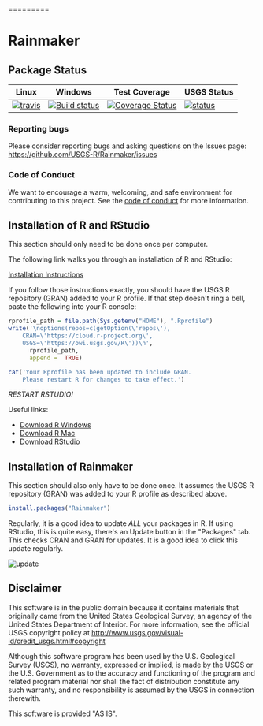 =========

Rainmaker
=========

Package Status
--------------

| Linux                                                                                                         | Windows                                                                                                                                           | Test Coverage                                                                                                                                                | USGS Status                                                                                                     |
|---------------------------------------------------------------------------------------------------------------|---------------------------------------------------------------------------------------------------------------------------------------------------|--------------------------------------------------------------------------------------------------------------------------------------------------------------|-----------------------------------------------------------------------------------------------------------------|
| [![travis](https://travis-ci.org/USGS-R/Rainmaker.svg?branch=master)](https://travis-ci.org/USGS-R/Rainmaker) | [![Build status](https://ci.appveyor.com/api/projects/status/i2hr35abwxx85vgs?svg=true)](https://ci.appveyor.com/project/ldecicco-USGS/Rainmaker) | [![Coverage Status](https://coveralls.io/repos/github/USGS-R/Rainmaker/badge.svg?branch=master)](https://coveralls.io/github/USGS-R/Rainmaker?branch=master) | [![status](https://img.shields.io/badge/USGS-Research-blue.svg)](https://owi.usgs.gov/R/packages.html#research) |

### Reporting bugs

Please consider reporting bugs and asking questions on the Issues page: <https://github.com/USGS-R/Rainmaker/issues>

### Code of Conduct

We want to encourage a warm, welcoming, and safe environment for contributing to this project. See the [code of conduct](https://github.com/USGS-R/Rainmaker/blob/master/CONDUCT.md) for more information.

Installation of R and RStudio
-----------------------------

This section should only need to be done once per computer.

The following link walks you through an installation of R and RStudio:

[Installation Instructions](https://owi.usgs.gov/R/training-curriculum/intro-curriculum/Before/)

If you follow those instructions exactly, you should have the USGS R repository (GRAN) added to your R profile. If that step doesn't ring a bell, paste the following into your R console:

``` r
rprofile_path = file.path(Sys.getenv("HOME"), ".Rprofile")
write('\noptions(repos=c(getOption(\'repos\'),
    CRAN=\'https://cloud.r-project.org\',
    USGS=\'https://owi.usgs.gov/R\'))\n',
      rprofile_path, 
      append =  TRUE)

cat('Your Rprofile has been updated to include GRAN.
    Please restart R for changes to take effect.')
```

*RESTART RSTUDIO!*

Useful links:

-   [Download R Windows](https://cran.r-project.org/bin/windows/base/)
-   [Download R Mac](https://cran.r-project.org/bin/macosx/)
-   [Download RStudio](https://www.rstudio.com/products/rstudio/download/)

Installation of Rainmaker
-------------------------

This section should also only have to be done once. It assumes the USGS R repository (GRAN) was added to your R profile as described above.

``` r
install.packages("Rainmaker")
```

Regularly, it is a good idea to update *ALL* your packages in R. If using RStudio, this is quite easy, there's an Update button in the "Packages" tab. This checks CRAN and GRAN for updates. It is a good idea to click this update regularly.

![update](http://usgs-r.github.io/images/update.png)

Disclaimer
----------

This software is in the public domain because it contains materials that originally came from the United States Geological Survey, an agency of the United States Department of Interior. For more information, see the official USGS copyright policy at <http://www.usgs.gov/visual-id/credit_usgs.html#copyright>

Although this software program has been used by the U.S. Geological Survey (USGS), no warranty, expressed or implied, is made by the USGS or the U.S. Government as to the accuracy and functioning of the program and related program material nor shall the fact of distribution constitute any such warranty, and no responsibility is assumed by the USGS in connection therewith.

This software is provided "AS IS".
